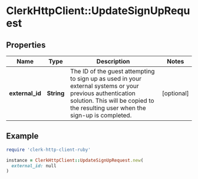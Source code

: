 # ClerkHttpClient::UpdateSignUpRequest

## Properties

| Name | Type | Description | Notes |
| ---- | ---- | ----------- | ----- |
| **external_id** | **String** | The ID of the guest attempting to sign up as used in your external systems or your previous authentication solution. This will be copied to the resulting user when the sign-up is completed. | [optional] |

## Example

```ruby
require 'clerk-http-client-ruby'

instance = ClerkHttpClient::UpdateSignUpRequest.new(
  external_id: null
)
```

